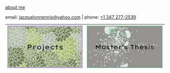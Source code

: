 [about me](about_me.md)

<p>email: <a href="mailto:jacquelynnennis@yahoo.com">jacquelynnennis@yahoo.com</a> | phone: <a href="tel:+13472772539">+1 347 277-2539</a></p>

| <a href="Masters_Thesis"><img src="projects_button.png" alt="Projects Button"></a> | <a href="Masters_Thesis/Thesis_page.md"><img src="thesis_button.png" alt="Thesis Button"></a> |
|-----------------------------------------------------------------------------------|------------------------------------------------------------------------------------------|

